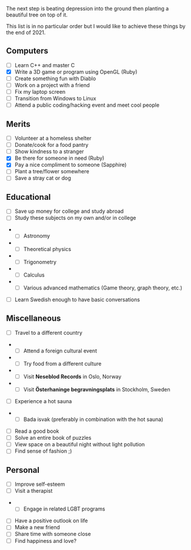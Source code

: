 The next step is beating depression into the ground then planting a beautiful tree on top of it.

This list is in no particular order but I would like to achieve these things by the end of 2021.

## Computers

- [ ] Learn C++ and master C
- [x] Write a 3D game or program using OpenGL (Ruby)
- [ ] Create something fun with Diablo
- [ ] Work on a project with a friend
- [ ] Fix my laptop screen
- [ ] Transition from Windows to Linux
- [ ] Attend a public coding/hacking event and meet cool people

## Merits

- [ ] Volunteer at a homeless shelter
- [ ] Donate/cook for a food pantry
- [ ] Show kindness to a stranger
- [x] Be there for someone in need (Ruby)
- [x] Pay a nice compliment to someone (Sapphire)
- [ ] Plant a tree/flower somewhere
- [ ] Save a stray cat or dog

## Educational

- [ ] Save up money for college and study abroad
- [ ] Study these subjects on my own and/or in college
- - [ ] Astronomy
- - [ ] Theoretical physics
- - [ ] Trigonometry
- - [ ] Calculus
- - [ ] Various advanced mathematics (Game theory, graph theory, etc.)
- [ ] Learn Swedish enough to have basic conversations

## Miscellaneous

- [ ] Travel to a different country
- - [ ] Attend a foreign cultural event
- - [ ] Try food from a different culture
- - [ ] Visit **Neseblod Records** in Oslo, Norway
- - [ ] Visit **Österhaninge begravningsplats** in Stockholm, Sweden
- [ ] Experience a hot sauna
- - [ ] Bada isvak (preferably in combination with the hot sauna)
- [ ] Read a good book
- [ ] Solve an entire book of puzzles
- [ ] View space on a beautiful night without light pollution
- [ ] Find sense of fashion ;)

## Personal

- [ ] Improve self-esteem
- [ ] Visit a therapist
- - [ ] Engage in related LGBT programs
- [ ] Have a positive outlook on life
- [ ] Make a new friend
- [ ] Share time with someone close
- [ ] Find happiness and love?
